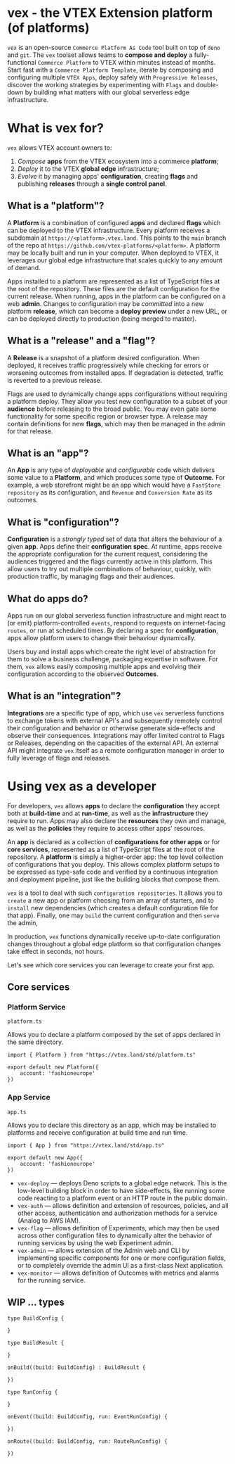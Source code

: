 # vex - the VTEX Extension platform (of platforms)

`vex` is an open-source `Commerce Platform As Code` tool built on top of `deno` and `git`. The `vex` toolset allows teams to **compose and deploy** a fully-functional `Commerce Platform` to VTEX within minutes instead of months. Start fast with a `Commerce Platform Template`, iterate by composing and configuring multiple `VTEX Apps`, deploy safely with `Progressive Releases`, discover the working strategies by experimenting with `Flags` and double-down by building what matters with our global serverless edge infrastructure.

# What is vex for?

`vex` allows VTEX account owners to:

1. *Compose* **apps** from the VTEX ecosystem into a commerce **platform**;
2. *Deploy* it to the VTEX **global edge** infrastructure;
3. *Evolve* it by managing apps' **configuration**, creating **flags** and publishing **releases** through a **single control panel**.

## What is a "platform"? 

A **Platform** is a combination of configured **apps** and declared **flags** which can be deployed to the VTEX infrastructure. Every platform receives a subdomain at `https://<platform>.vtex.land`. This points to the `main` branch of the repo at `https://github.com/vtex-platforms/<platform>`. A platform may be locally built and run in your computer. When deployed to VTEX, it leverages our global edge infrastructure that scales quickly to any amount of demand. 

Apps installed to a platform are represented as a list of TypeScript files at the root of the repository. These files are the default configuration for the current release. When running, apps in the platform can be configured on a web **admin**. Changes to configuration may be *committed* into a new platform **release**, which can become a **deploy preview** under a new URL, or can be deployed directly to production (being merged to master).

## What is a "release" and a "flag"?

A **Release** is a snapshot of a platform desired configuration. When deployed, it receives traffic progressively while checking for errors or worsening outcomes from installed apps. If degradation is detected, traffic is reverted to a previous release. 

Flags are used to dynamically change apps configurations without requiring a platform deploy. They allow you test new configuration to a subset of your **audience** before releasing to the broad public. You may even gate some functionality for some specific region or browser type. A release may contain definitions for new **flags**, which may then be managed in the admin for that release.

## What is an "app"?

An **App** is any type of _deployable_ and _configurable_ code which delivers some value to a **Platform**, and which produces some type of **Outcome.** For example, a web storefront might be an app which would have a `FastStore repository` as its configuration, and `Revenue` and `Conversion Rate` as its outcomes.

## What is "configuration"?

**Configuration** is a _strongly typed_ set of data that alters the behaviour of a given **app**. Apps define their **configuration spec**. At runtime, apps receive the appropriate configuration for the current request, considering the audiences triggered and the flags currently active in this platform. This allow users to try out multiple combinations of behaviour, quickly, with production traffic, by managing flags and their audiences.

## What do apps do?

Apps run on our global serverless function infrastructure and might react to (or emit) platform-controlled `events`, respond to requests on internet-facing `routes`, or run at scheduled times. By declaring a spec for **configuration**, apps allow platform users to change their behaviour dynamically. 

Users buy and install apps which create the right level of abstraction for them to solve a business challenge, packaging expertise in software. For them, `vex` allows easily composing multiple apps and evolving their configuration according to the observed **Outcomes**.

## What is an "integration"?

**Integrations** are a specific type of app, which use `vex` serverless functions to exchange tokens with external API's and subsequently remotely control their configuration and behavior or otherwise generate side-effects and observe their consequences. Integrations may offer limited control to  Flags or Releases, depending on the capacities of the external API. An external API might integrate `vex` itself as a remote configuration manager in order to fully leverage of flags and releases.

# Using vex as a developer

For developers, `vex` allows **apps** to declare the **configuration** they accept both at **build-time** and at **run-time**, as well as the **infrastructure** they require to run. Apps may also declare the **resources** they own and manage, as well as the **policies** they require to access other apps' resources.

An **app** is declared as a collection of **configurations for other apps** or for **core services**, represented as a list of TypeScript files at the root of the repository. A **platform** is simply a higher-order app: the top level collection of configurations that you deploy. This allows complex platform setups to be expressed as type-safe code and verified by a continuous integration and deployment pipeline, just like the building blocks that compose them. 

`vex` is a tool to deal with such `configuration repositories`. It allows you to `create` a new app or platform choosing from an array of starters, and to `install` new dependencies (which creates a default configuration file for that app). Finally, one may `build` the current configuration and then `serve` the admin, 

In production, `vex` functions dynamically receive up-to-date configuration changes throughout a global edge platform so that configuration changes take effect in seconds, not hours.

Let's see which core services you can leverage to create your first app.

## Core services

### Platform Service
`platform.ts`

Allows you to declare a platform composed by the set of apps declared in the same directory.

```
import { Platform } from "https://vtex.land/std/platform.ts"

export default new Platform({
    account: 'fashioneurope'
})
``` 

### App Service
`app.ts`

Allows you to declare this directory as an app, which may be installed to platforms and receive configuration at build time and run time.
```
import { App } from "https://vtex.land/std/app.ts"

export default new App({
    account: 'fashioneurope'
})
```

- `vex-deploy` — deploys Deno scripts to a global edge network. This is the low-level building block in order to have side-effects, like running some code reacting to a platform event or an HTTP route in the public domain.
- `vex-auth` — allows definition and extension of resources, policies, and all other access, authentication and authorization methods for a service (Analog to AWS IAM).
- `vex-flag` — allows definition of Experiments, which may then be used across other configuration files to dynamically alter the behavior of running services by using the web Experiment admin.
- `vex-admin` — allows extension of the Admin web and CLI by implementing specific components for one or more configuration fields, or to completely override the admin UI as a first-class Next application. 
- `vex-monitor` — allows definition of Outcomes with metrics and alarms for the running service.


## WIP ... types


```
type BuildConfig {

}

type BuildResult {

}

onBuild((build: BuildConfig) : BuildResult {

})

type RunConfig {

}

onEvent((build: BuildConfig, run: EventRunConfig) {
    
})

onRoute((build: BuildConfig, run: RouteRunConfig) {
    
})
```
